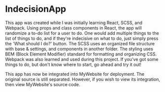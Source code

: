 # IndecisionApp
This app was created while I was initially learning React, SCSS, and Webpack. Using props and class components in React, the app will randomize a to-do list for a user to do. One would add multiple things to the list of things to do, and if they're indecisive on what to do, just simply press the 'What should I do?' button. The SCSS uses an organized file structure with base & settings, and components in another folder. The styling uses BEM (Block Element Modifier) standard for formatting and organizing CSS. Webpack was also learned and used during this project. If you've got some things to do, but don't know where to start, go ahead and try it out!

This app has now be integrated into MyWebsite for deployment. The original source is still separated. However, if you wish to view its integration, then view MyWebsite's source code.
